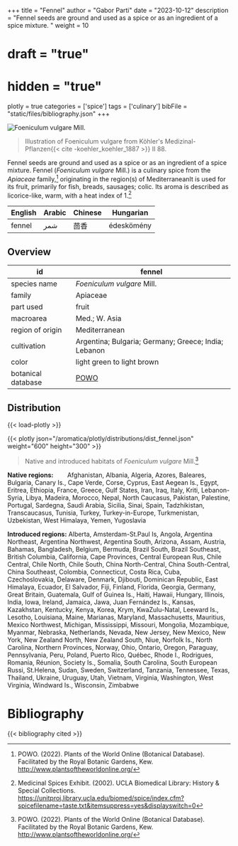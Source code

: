 +++
title = "Fennel"
author = "Gabor Parti"
date = "2023-10-12"
description = "Fennel seeds are ground and used as a spice or as an ingredient of a spice mixture. "
weight = 10
# draft = "true"
# hidden = "true"
plotly = true
categories = ['spice']
tags = ['culinary']
bibFile = "static/files/bibliography.json"
+++

![*Foeniculum vulgare* Mill.](/images/illustrations/fennel.png?width=33vw "Illustration of Foeniculum vulgare from Köhler's Medizinal-Pflanzen")

>Illustration of Foeniculum vulgare from Köhler's Medizinal-Pflanzen{{< cite -koehler_koehler_1887 >}} II 88.

Fennel seeds are ground and used as a spice or as an ingredient of a spice mixture. Fennel (*Foeniculum vulgare* Mill.) is a culinary spice from the *Apiaceae* family,[^powo] originating in the region(s) of MediterraneanIt is used for its fruit, primarily for fish, breads, sausages; colic. Its aroma is described as licorice-like, warm, with a heat index of 1.[^ucla_medicinal_2002]

|English|Arabic|Chinese| Hungarian|
|-------|------|-------|----------|
| fennel|  شمر |   茴香  |édeskömény|

## Overview

|        id        |                       fennel                       |
|------------------|----------------------------------------------------|
|   species name   |             *Foeniculum vulgare* Mill.             |
|      family      |                      Apiaceae                      |
|     part used    |                        fruit                       |
|     macroarea    |                    Med.; W. Asia                   |
| region of origin |                    Mediterranean                   |
|    cultivation   |Argentina; Bulgaria; Germany; Greece; India; Lebanon|
|       color      |             light green to light brown             |
|botanical database| [POWO](https://powo.science.kew.org/taxon/842680-1)|

## Distribution

{{< load-plotly >}}

{{< plotly json="/aromatica/plotly/distributions/dist_fennel.json" weight="600" height="300" >}}

>Native and introduced habitats of *Foeniculum vulgare* Mill.[^powo]

**Native regions:** &nbsp; &nbsp; &nbsp; &nbsp;Afghanistan, Albania, Algeria, Azores, Baleares, Bulgaria, Canary Is., Cape Verde, Corse, Cyprus, East Aegean Is., Egypt, Eritrea, Ethiopia, France, Greece, Gulf States, Iran, Iraq, Italy, Kriti, Lebanon-Syria, Libya, Madeira, Morocco, Nepal, North Caucasus, Pakistan, Palestine, Portugal, Sardegna, Saudi Arabia, Sicilia, Sinai, Spain, Tadzhikistan, Transcaucasus, Tunisia, Turkey, Turkey-in-Europe, Turkmenistan, Uzbekistan, West Himalaya, Yemen, Yugoslavia

**Introduced regions:** Alberta, Amsterdam-St.Paul Is, Angola, Argentina Northeast, Argentina Northwest, Argentina South, Arizona, Assam, Austria, Bahamas, Bangladesh, Belgium, Bermuda, Brazil South, Brazil Southeast, British Columbia, California, Cape Provinces, Central European Rus, Chile Central, Chile North, Chile South, China North-Central, China South-Central, China Southeast, Colombia, Connecticut, Costa Rica, Cuba, Czechoslovakia, Delaware, Denmark, Djibouti, Dominican Republic, East Himalaya, Ecuador, El Salvador, Fiji, Finland, Florida, Georgia, Germany, Great Britain, Guatemala, Gulf of Guinea Is., Haiti, Hawaii, Hungary, Illinois, India, Iowa, Ireland, Jamaica, Jawa, Juan Fernández Is., Kansas, Kazakhstan, Kentucky, Kenya, Korea, Krym, KwaZulu-Natal, Leeward Is., Lesotho, Louisiana, Maine, Marianas, Maryland, Massachusetts, Mauritius, Mexico Northwest, Michigan, Mississippi, Missouri, Mongolia, Mozambique, Myanmar, Nebraska, Netherlands, Nevada, New Jersey, New Mexico, New York, New Zealand North, New Zealand South, Niue, Norfolk Is., North Carolina, Northern Provinces, Norway, Ohio, Ontario, Oregon, Paraguay, Pennsylvania, Peru, Poland, Puerto Rico, Québec, Rhode I., Rodrigues, Romania, Réunion, Society Is., Somalia, South Carolina, South European Russi, St.Helena, Sudan, Sweden, Switzerland, Tanzania, Tennessee, Texas, Thailand, Ukraine, Uruguay, Utah, Vietnam, Virginia, Washington, West Virginia, Windward Is., Wisconsin, Zimbabwe

[^powo]: POWO. (2022). Plants of the World Online (Botanical Database). Facilitated by the Royal Botanic Gardens, Kew. http://www.plantsoftheworldonline.org/
[^ucla_medicinal_2002]: Medicinal Spices Exhibit. (2002). UCLA Biomedical Library: History & Special Collections. https://unitproj.library.ucla.edu/biomed/spice/index.cfm?spicefilename=taste.txt&itemsuppress=yes&displayswitch=0



# Bibliography

{{< bibliography cited >}}

